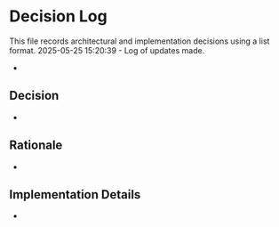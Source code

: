 # Decision Log

This file records architectural and implementation decisions using a list format.
2025-05-25 15:20:39 - Log of updates made.

*

## Decision

*

## Rationale 

*

## Implementation Details

*